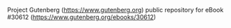 Project Gutenberg (https://www.gutenberg.org) public repository for eBook #30612 (https://www.gutenberg.org/ebooks/30612)
